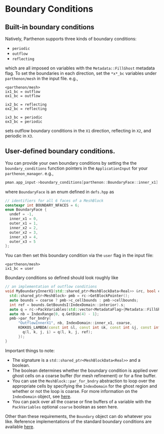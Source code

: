 # Boundary Conditions

## Built-in boundary conditions

Natively, Parthenon supports three kinds of boundary conditions:
- `periodic`
- `outflow`
- `reflecting`

which are all imposed on variables with the `Metadata::FillGhost`
metadata flag. To set the boundaries in each direction, set the
`*x*_bc` variables under `parthenon/mesh` in the input file. e.g.,
```
<parthenon/mesh>
ix1_bc = outflow
ox1_bc = outflow

ix2_bc = reflecting
ox2_bc = reflecting

ix3_bc = periodic
ox3_bc = periodic
```
sets outflow boundary conditions in the `X1` direction, reflecting in `X2`, and periodic in `X3`.

## User-defined boundary conditions.

You can provide your own boundary conditions by setting the the
`boundary_conditions` function pointers in the `ApplicationInput` for
your `parthenon_manager`. e.g.,
```C++
pman.app_input->boundary_conditions[parthenon::BoundaryFace::inner_x1] = MyBoundaryInnerX1;`
```
where `BoundaryFace` is an enum defined in `defs.hpp` as
```C++
// identifiers for all 6 faces of a MeshBlock
constexpr int BOUNDARY_NFACES = 6;
enum BoundaryFace {
  undef = -1,
  inner_x1 = 0,
  outer_x1 = 1,
  inner_x2 = 2,
  outer_x2 = 3,
  inner_x3 = 4,
  outer_x3 = 5
};
```

You can then set this boundary condition via the `user` flag in the input file:
```
<parthenon/mesh>
ix1_bc = user
```

Boundary conditions so defined should look roughly like
```C++
// an implementation of outflow conditions
void MyBoundaryInnerX1(std::shared_ptr<MeshBlockData<Real>> &rc, bool coarse) {
  std::shared_ptr<MeshBlock> pmb = rc->GetBlockPointer();
  auto bounds = coarse ? pmb->c_cellbounds : pmb->cellbounds;
  int ref = bounds.GetBoundsI(IndexDomain::interior).s;
  auto q = rc->PackVariables(std::vector<MetadataFlag>{Metadata::FillGhost}, coarse);
  auto nb = IndexRange{0, q.GetDim(4) - 1};
  pmb->par_for_bndry(
      "OutflowInnerX1", nb, IndexDomain::inner_x1, coarse,
      KOKKOS_LAMBDA(const int &l, const int &k, const int &j, const int &i) {
        q(l, k, j, i) = q(l, k, j, ref);
      });
}
```
Important things to note:
- The signature is a `std::shared_ptr<MeshBlockData<Real>>` and a boolean.
- The boolean determines whether the boundary condition is applied
  over ghost cells on a coarse buffer (for mesh refinement) or for a
  fine buffer.
- You can use the `MeshBlock::par_for_bndry` abstraction to loop over
  the appropriate cells by specifying the `IndexDomain` for the ghost
  region and whether or not the loop is coarse. For more information
  on the `IndexDomain` object, see [here](mesh/domain.md).
- You can pack over all the coarse or fine buffers of a variable with
  the `PackVariables` optional `coarse` boolean as seen here.

Other than these requirements, the `Boundary` object can do whatever
you like. Reference implementations of the standard boundary
conditions are available [here](../src/bvals/boundary_conditions.cpp).
